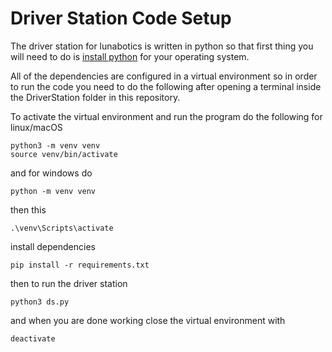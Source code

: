 # Driver Station Code Setup

The driver station for lunabotics is written in python so that first thing you will need to do is [install python](https://www.python.org/) for your operating system.

All of the dependencies are configured in a virtual environment so in order to run the code you need to do the following after opening a terminal inside the DriverStation folder in this repository.

To activate the virtual environment and run the program do the following for linux/macOS

```
python3 -m venv venv
source venv/bin/activate
```

and for windows do
```
python -m venv venv
```
then this

```
.\venv\Scripts\activate
```

install dependencies

```
pip install -r requirements.txt
```

then to run the driver station

```
python3 ds.py
```

and when you are done working close the virtual environment with

```
deactivate
```
